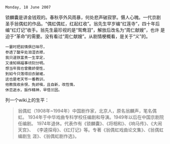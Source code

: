 `Monday, 18 June 2007`

锁麟囊是讲金钱观的。春秋亭外风雨暴，何处悲声破寂寥。慑人心魄。一代京剧
圣手翁偶虹的作品。“偶虹偶虹，红起红收”。翁先生早岁编“红莲寺”，四十年后
编“红灯记”收手。翁先生最珍视的是“鸳鸯泪”，解放后改名为“周仁献嫂”，也许
是迫于“革命”的需要。没有看过“周仁献嫂”。从剧情梗概看，是关于“义”的。

```
一霎时把前情俱已味尽，
参透了酸辛处泪湿衣襟，
我只道铁富贵一生享定，
又谁知祸福事顷刻分明。
想当年我也曾撒娇使性，
到如今只落得旧衣破裙，
这也是老天爷一番教训，
他教我收余恨，免娇嗔，且自新，改性情，
休恋逝水，振作精神，早悟兰因。
```
列一个wiki上的生平：

> 翁偶虹（1908年~1994年）中国剧作家，北京人，原名翁麟声，笔名偶虹。
> 1934年于中华戏曲专科学校任编剧和导演。1949年以后在中国京剧院任编剧。
> 1974年退休。代表作有《锁麟囊》、《将相和》、《响马传》、《大闹天宫》、
> 《李逵探母》、《红灯记》等。专著《翁偶虹戏曲论文集》、《翁偶虹编剧生
> 涯》、《翁偶虹剧作选》。
